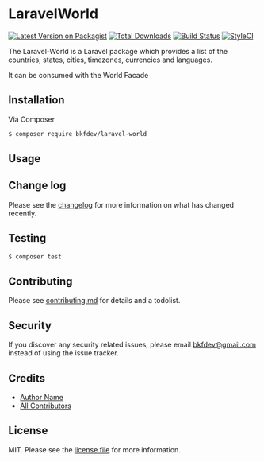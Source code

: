 # LaravelWorld

[![Latest Version on Packagist][ico-version]][link-packagist]
[![Total Downloads][ico-downloads]][link-downloads]
[![Build Status][ico-travis]][link-travis]
[![StyleCI][ico-styleci]][link-styleci]

The Laravel-World is a Laravel package which provides a list of the countries, states, cities, timezones, currencies and languages.

It can be consumed with the World Facade

## Installation

Via Composer

```bash
$ composer require bkfdev/laravel-world
```

## Usage

## Change log

Please see the [changelog](changelog.md) for more information on what has changed recently.

## Testing

```bash
$ composer test
```

## Contributing

Please see [contributing.md](contributing.md) for details and a todolist.

## Security

If you discover any security related issues, please email bkfdev@gmail.com instead of using the issue tracker.

## Credits

- [Author Name][link-author]
- [All Contributors][link-contributors]

## License

MIT. Please see the [license file](license.md) for more information.

[ico-version]: https://img.shields.io/packagist/v/bkfdev/laravel-world.svg?style=flat-square
[ico-downloads]: https://img.shields.io/packagist/dt/bkfdev/laravel-world.svg?style=flat-square
[ico-travis]: https://img.shields.io/travis/bkfdev/laravel-world/master.svg?style=flat-square
[ico-styleci]: https://styleci.io/repos/12345678/shield
[link-packagist]: https://packagist.org/packages/bkfdev/laravel-world
[link-downloads]: https://packagist.org/packages/bkfdev/laravel-world
[link-travis]: https://travis-ci.org/bkfdev/laravel-world
[link-styleci]: https://styleci.io/repos/12345678
[link-author]: https://github.com/bkfdev
[link-contributors]: ../../contributors
